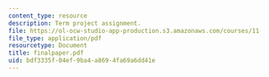 ```yaml
---
content_type: resource
description: Term project assignment.
file: https://ol-ocw-studio-app-production.s3.amazonaws.com/courses/11-947-new-century-cities-real-estate-digital-technology-and-design-fall-2004/bdf3335f04ef9ba4a8694fa69a6dd41e_finalpaper.pdf
file_type: application/pdf
resourcetype: Document
title: finalpaper.pdf
uid: bdf3335f-04ef-9ba4-a869-4fa69a6dd41e
---
```

